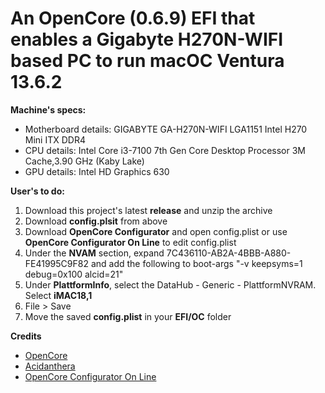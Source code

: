 # An OpenCore (0.6.9) EFI that enables a Gigabyte H270N-WIFI based PC to run macOC Ventura 13.6.2

**Machine's specs:**
- Motherboard details: GIGABYTE GA-H270N-WIFI LGA1151 Intel H270 Mini ITX DDR4
- CPU details: Intel Core i3-7100 7th Gen Core Desktop Processor 3M Cache,3.90 GHz (Kaby Lake)
- GPU details: Intel HD Graphics 630

**User's to do:**
1. Download this project's latest **release** and unzip the archive
2. Download **config.plsit** from above
3. Download **OpenCore Configurator** and open config.plist or use **OpenCore Configurator On Line** to edit config.plist
4. Under the **NVAM** section, expand 7C436110-AB2A-4BBB-A880-FE41995C9F82 and add the following to boot-args "-v keepsyms=1 debug=0x100 alcid=21"
5. Under **PlattformInfo**, select the DataHub - Generic - PlattformNVRAM. Select **iMAC18,1**
6. File > Save
7. Move the saved **config.plist** in your **EFI/OC** folder

**Credits**
- [OpenCore](https://github.com/acidanthera/OpenCorePkg)
- [Acidanthera](https://github.com/acidanthera)
- [OpenCore Configurator On Line](https://galada.gitee.io/opencoreconfiguratoronline/)

